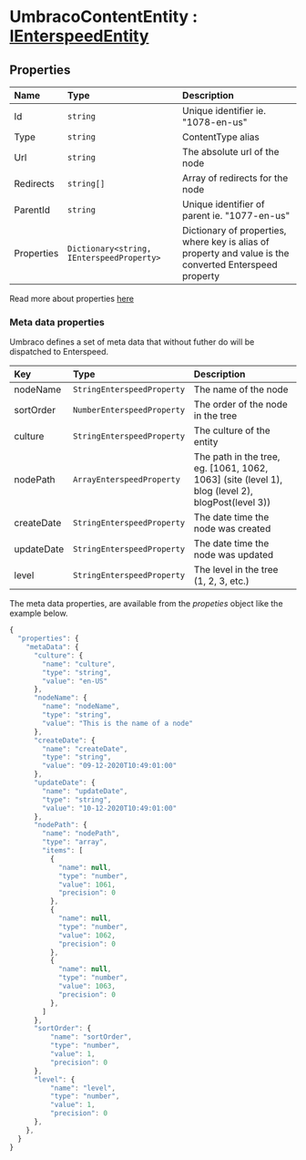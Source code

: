 # UmbracoContentEntity : [IEnterspeedEntity](https://github.com/enterspeedhq/enterspeed-sdk-dotnet/blob/master/documentation/entities)

## Properties

|Name               | Type                                      |Description |
|:----              | :-----                                    |:-----|
|Id                 | `string`                                  | Unique identifier ie. "1078-en-us"
|Type               | `string`                                  | ContentType alias
|Url                | `string`                                  | The absolute url of the node
|Redirects          | `string[]`                                | Array of redirects for the node
|ParentId           | `string`                                  | Unique identifier of parent ie. "1077-en-us"
|Properties         | `Dictionary<string, IEnterspeedProperty>` | Dictionary of properties, where key is alias of property and value is the converted Enterspeed property

Read more about properties [here](https://github.com/enterspeedhq/enterspeed-sdk-dotnet/blob/master/documentation/entities/properties)

### Meta data properties

Umbraco defines a set of meta data that without futher do
will be dispatched to Enterspeed.

|Key                | Type                       |Description |
|:----              | :-----                     |:-----|
|nodeName           | `StringEnterspeedProperty` | The name of the node |
|sortOrder          | `NumberEnterspeedProperty` | The order of the node in the tree |
|culture            | `StringEnterspeedProperty` | The culture of the entity |
|nodePath           | `ArrayEnterspeedProperty`  | The path in the tree, eg. [1061, 1062, 1063] (site (level 1), blog (level 2), blogPost(level 3)) |
|createDate         | `StringEnterspeedProperty` | The date time the node was created |
|updateDate         | `StringEnterspeedProperty` | The date time the node was updated |
|level              | `StringEnterspeedProperty` | The level in the tree (1, 2, 3, etc.) |

The meta data properties, are available from the _propeties_ object
like the example below.

```js
{
  "properties": {
    "metaData": {
      "culture": {
        "name": "culture",
        "type": "string",
        "value": "en-US"
      },
      "nodeName": {
        "name": "nodeName",
        "type": "string",
        "value": "This is the name of a node"
      },
      "createDate": {
        "name": "createDate",
        "type": "string",
        "value": "09-12-2020T10:49:01:00"
      },
      "updateDate": {
        "name": "updateDate",
        "type": "string",
        "value": "10-12-2020T10:49:01:00"
      },
      "nodePath": {
        "name": "nodePath",
        "type": "array",
        "items": [
          {
            "name": null,
            "type": "number",
            "value": 1061,
            "precision": 0
          },
          {
            "name": null,
            "type": "number",
            "value": 1062,
            "precision": 0
          },
          {
            "name": null,
            "type": "number",
            "value": 1063,
            "precision": 0
          },
        ]
      },
      "sortOrder": {
          "name": "sortOrder",
          "type": "number",
          "value": 1,
          "precision": 0
      },
      "level": {
          "name": "level",
          "type": "number",
          "value": 1,
          "precision": 0
      },
    },
  }
}
```
